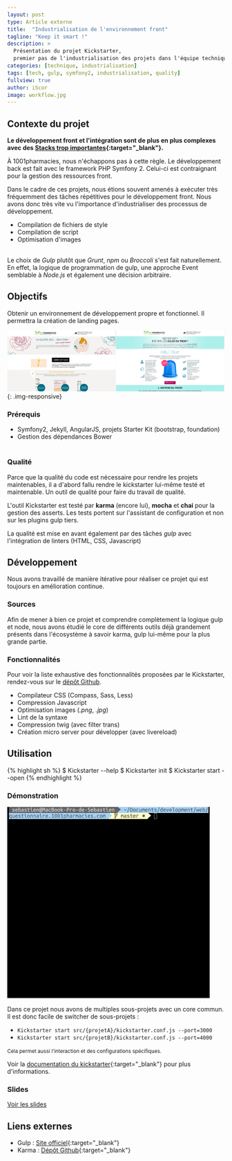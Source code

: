 ```yaml
---
layout: post
type: Article externe
title:  "Industrialisation de l'environnement front"
tagline: "Keep it smart !"
description: >
  Présentation du projet Kickstarter,
  premier pas de l'industrialisation des projets dans l'équipe technique de 1001pharmacies
categories: [technique, industrialisation]
tags: [tech, gulp, symfony2, industrialisation, quality]
fullview: true
author: iScor
image: workflow.jpg
---
```


## Contexte du projet

**Le développement front et l'intégration sont de plus en plus complexes avec des [Stacks trop importantes][overdosejs]{:target="_blank"}.**

À 1001pharmacies, nous n'échappons pas à cette règle. Le développement back est fait avec le framework PHP Symfony 2.
Celui-ci est contraignant pour la gestion des ressources front.

Dans le cadre de ces projets, nous étions souvent amenés à exécuter très fréquemment des tâches répétitives pour le développement front.
Nous avons donc très vite vu l'importance d'industrialiser des processus de développement.

* Compilation de fichiers de style
* Compilation de script
* Optimisation d'images
<br /><br />

Le choix de *Gulp* plutôt que *Grunt*, *npm* ou *Broccoli* s'est fait naturellement. En effet, la logique de programmation de gulp, une approche Event semblable à *Node.js* et également une décision arbitraire.

<div class="line"></div>

## Objectifs

Obtenir un environnement de développement propre et fonctionnel. Il permettra la création de landing pages.

![landing pages](/assets/images/kickstarter/landings.jpg){: .img-responsive}

### Prérequis

* Symfony2, Jekyll, AngularJS, projets Starter Kit (bootstrap, foundation)
* Gestion des dépendances Bower
<br /><br />

### Qualité

Parce que la qualité du code est nécessaire pour rendre les projets maintenables, il a d'abord fallu rendre le kickstarter lui-même testé et maintenable. Un outil de qualité pour faire du travail de qualité.

L'outil Kickstarter est testé par **karma** (encore lui), **mocha** et **chai** pour la gestion des asserts. Les tests portent sur l'assistant de configuration et non sur les plugins gulp tiers.

La qualité est mise en avant également par des tâches *gulp* avec l'intégration de linters (HTML, CSS, Javascript)

<div class="line"></div>

## Développement

Nous avons travaillé de manière itérative pour réaliser ce projet qui est toujours en amélioration continue.

### Sources

Afin de mener à bien ce projet et comprendre complètement la logique gulp et node, nous avons étudié le core de différents outils déjà grandement présents dans l'écosystème à savoir karma, gulp lui-même pour la plus grande partie.

### Fonctionnalités

Pour voir la liste exhaustive des fonctionnalités proposées par le Kickstarter, rendez-vous sur le [dépôt Github][kickstarter].

* Compilateur CSS (Compass, Sass, Less)
* Compression Javascript
* Optimisation images (*.png*, *.jpg*)
* Lint de la syntaxe
* Compression twig (avec filter trans)
* Création micro server pour développer (avec livereload)

<div class="line"></div>

## Utilisation

{% highlight sh %}
$ Kickstarter --help
$ Kickstarter init
$ Kickstarter start --open
{% endhighlight %}

### Démonstration

![demo kickstarter](/assets/images/kickstarter/kickstarter_launch.gif)

Dans ce projet nous avons de multiples sous-projets avec un core commun. Il est donc facile de switcher de sous-projets :

* `Kickstarter start src/{projetA}/kickstarter.conf.js --port=3000`
* `Kickstarter start src/{projetB}/kickstarter.conf.js --port=4000`

<small>Cela permet aussi l'interaction et des configurations spécifiques.</small>

Voir la [documentation du kickstarter][kickstarter]{:target="_blank"} pour plus d'informations.

### Slides

<a class="btn btn-primary" href="slides/kickstarter.html">Voir les slides</a>

## Liens externes

* Gulp : [Site officiel][gulpjs]{:target="_blank"}
* Karma : [Dépôt Github][karma]{:target="_blank"}

[kickstarter]:      https://github.com/1001Pharmacies/kickstarter
[overdosejs]:       https://github.com/naholyr/blendwebmix-js-stack-overdose
[gulpjs]:           http://gulpjs.com/
[karma]:            https://github.com/karma-runner/karma

